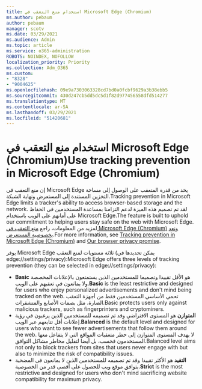 ```yaml
---
title: استخدام منع التعقب في Microsoft Edge (Chromium)
ms.author: pebaum
author: pebaum
manager: scotv
ms.date: 03/29/2021
ms.audience: Admin
ms.topic: article
ms.service: o365-administration
ROBOTS: NOINDEX, NOFOLLOW
localization_priority: Priority
ms.collection: Adm_O365
ms.custom:
- "8328"
- "9004625"
ms.openlocfilehash: 09e9a7303063328cd7bd0a0fcbf9629a3b38ebb5
ms.sourcegitcommit: 430d247cb5dd5dc5d1f82d977456558dfd514277
ms.translationtype: MT
ms.contentlocale: ar-SA
ms.lasthandoff: 03/29/2021
ms.locfileid: "51420681"
---
```

# <a name="use-tracking-prevention-in-microsoft-edge-chromium"></a><span data-ttu-id="70279-102">استخدام منع التعقب في Microsoft Edge (Chromium)</span><span class="sxs-lookup"><span data-stu-id="70279-102">Use tracking prevention in Microsoft Edge (Chromium)</span></span>

<span data-ttu-id="70279-103">إن منع التعقب في Microsoft Edge يحد من قدرة المتعقب على الوصول إلى مساحة التخزين المستندة إلى المستعرض ونهاية الشبكة.</span><span class="sxs-lookup"><span data-stu-id="70279-103">Tracking prevention in Microsoft Edge limits a tracker's ability to access browser-based storage and the network.</span></span> <span data-ttu-id="70279-104">لقد تم تصميم هذه الميزة لدعم التزامنا بمساعدة المستخدمين في الحفاظ على أمانهم على الويب باستخدام Microsoft Edge.</span><span class="sxs-lookup"><span data-stu-id="70279-104">The feature is built to uphold our commitment to helping users stay safe on the web with Microsoft Edge.</span></span> <span data-ttu-id="70279-105">لمزيد من المعلومات، راجع [منع التعقب في Microsoft Edge (Chromium)](https://go.microsoft.com/fwlink/?linkid=2135435) [ونعد بخصوصية المستعرض](https://go.microsoft.com/fwlink/?linkid=2135350).</span><span class="sxs-lookup"><span data-stu-id="70279-105">For more information, see [Tracking prevention in Microsoft Edge (Chromium)](https://go.microsoft.com/fwlink/?linkid=2135435) and [Our browser privacy promise](https://go.microsoft.com/fwlink/?linkid=2135350).</span></span>

<span data-ttu-id="70279-106">يوفر Microsoft Edge ثلاثة مستويات لمنع التعقب (يمكن تحديدها في edge://settings/privacy):</span><span class="sxs-lookup"><span data-stu-id="70279-106">Microsoft Edge offers three levels of tracking prevention (they can be selected in edge://settings/privacy):</span></span>

- <span data-ttu-id="70279-107">**Basic** هو الأقل تقييدا وتصميما للمستخدمين الذين يستمتعون بالإعلانات المخصصة ولا يمانعون في تعقبهم على الويب.</span><span class="sxs-lookup"><span data-stu-id="70279-107">**Basic** is the least restrictive and designed for users who enjoy personalized advertisements and don't mind being tracked on the web.</span></span> <span data-ttu-id="70279-108">تحمي الأساسي المستخدمين فقط من أجهزة التعقب الضارة، مثل بصمات الأصابع والمتشفرات.</span><span class="sxs-lookup"><span data-stu-id="70279-108">Basic protects users only against malicious trackers, such as fingerprinters and cryptominers.</span></span>
- <span data-ttu-id="70279-109">**المتوازن** هو المستوى الافتراضي وقد تم تصميمه للمستخدمين الذين يرغبون في رؤية إعلانات أقل تتابعهم عبر الويب.</span><span class="sxs-lookup"><span data-stu-id="70279-109">**Balanced** is the default level and designed for users who want to see fewer advertisements that follow them around the web.</span></span> <span data-ttu-id="70279-110">لا يهدف المستوى المتوازن إلى حظر متعقبات المواقع التي لا يتفاعل معها المستخدمون فحسب، بل أيضا لتقليل مخاطر مشاكل التوافق.</span><span class="sxs-lookup"><span data-stu-id="70279-110">Balanced level aims not only to block trackers from sites that users never engage with but also to minimize the risk of compatibility issues.</span></span>
- <span data-ttu-id="70279-111">**التقيد** هو الأكثر تقييدا وقد تم تصميمه للمستخدمين الذين لا يمانعون في المضحية بتوافق موقع ويب للحصول على أقصى قدر من الخصوصية.</span><span class="sxs-lookup"><span data-stu-id="70279-111">**Strict** is the most restrictive and designed for users who don't mind sacrificing website compatibility for maximum privacy.</span></span>